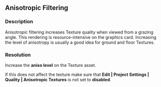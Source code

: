 ## Anisotropic Filtering
### Description
Anisotropic filtering increases Texture quality when viewed from a grazing angle.  This rendering is resource-intensive on the graphics card. Increasing the level of anisotropy is usually a good idea for ground and floor Textures.
### Resolution
Increase the **aniso level** on the Texture asset.  

If this does not affect the texture make sure that **Edit | Project Settings | Quality | Anisotropic Textures** is not set to **disabled**.